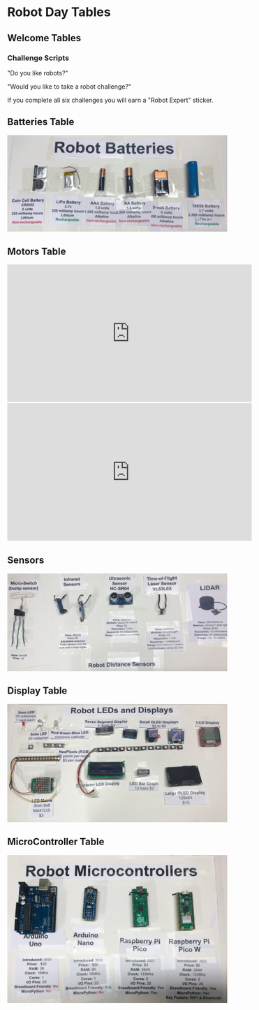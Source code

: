# Robot Day Tables

## Welcome Tables

### Challenge Scripts

"Do you like robots?"

"Would you like to take a robot challenge?"

If you complete all six challenges you will earn a "Robot Expert" sticker.

## Batteries Table

![](./img/batteries.jpg)

## Motors Table

<iframe width="560" height="315" src="https://www.youtube.com/embed/rtaaIjR2qmY?si=fbrPVj9-jZ8fV6aa" title="YouTube video player" frameborder="0" allow="accelerometer; autoplay; clipboard-write; encrypted-media; gyroscope; picture-in-picture; web-share" allowfullscreen></iframe>

<iframe width="560" height="315" src="https://www.youtube.com/embed/nNzxCF-I2EI?si=9O--6jT4SBVWNYBC" title="YouTube video player" frameborder="0" allow="accelerometer; autoplay; clipboard-write; encrypted-media; gyroscope; picture-in-picture; web-share" allowfullscreen></iframe>

## Sensors

![](./img/sensors.jpg)

## Display Table

![](./img/displays.jpg)

## MicroController Table

![](./img/microcontrollers.jpg)
